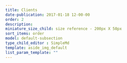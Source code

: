 ```yaml
---
title: Clients
date-publication: 2017-01-18 12-00-00
order: 2
description:
miniature_size_child: size reference - 200px X 50px
sort_items: order
model: default-subsection
type_child_editor : SimpleMd
template: aside_img_default
list_param_template: ""
---
```

